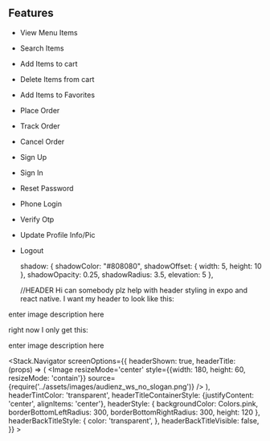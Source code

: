 ## Features

- View Menu Items
- Search Items
- Add Items to cart
- Delete Items from cart
- Add Items to Favorites
- Place Order
- Track Order
- Cancel Order
- Sign Up
- Sign In
- Reset Password
- Phone Login
- Verify Otp
- Update Profile Info/Pic
- Logout





  shadow: {
    shadowColor: "#808080",
    shadowOffset: {
      width: 5,
      height: 10
    },
    shadowOpacity: 0.25,
    shadowRadius: 3.5,
    elevation: 5
  },
  
  
  
  
  
  
  //HEADER
  Hi can somebody plz help with header styling in expo and react native. I want my header to look like this:

enter image description here

right now I only get this:

enter image description here

<Stack.Navigator
            screenOptions={{
                headerShown: true,
                headerTitle: (props) => (
                    <Image
                        resizeMode='center'
                        style={{width: 180, height: 60, resizeMode: 'contain'}}
                        source={require('../assets/images/audienz_ws_no_slogan.png')}
                    />
                ),
                headerTintColor: 'transparent',
                headerTitleContainerStyle: {justifyContent: 'center', alignItems: 'center'},
                headerStyle: {
                    backgroundColor: Colors.pink,
                    borderBottomLeftRadius: 300,
                    borderBottomRightRadius: 300,
                    height: 120
                },
                headerBackTitleStyle: {
                    color: 'transparent',
                },
                headerBackTitleVisible: false,
            }}
        >